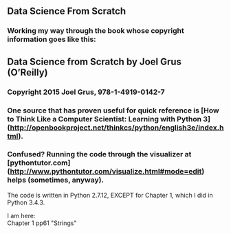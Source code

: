 ## Data Science From Scratch  

### Working my way through the book whose copyright information goes like this:  

## Data Science from Scratch by Joel Grus (O’Reilly)
### Copyright 2015 Joel Grus, 978-1-4919-0142-7


### One source that has proven useful for quick reference is [How to Think Like a Computer Scientist: Learning with Python 3] (http://openbookproject.net/thinkcs/python/english3e/index.html).

### Confused? Running the code through the visualizer at [pythontutor.com] (http://www.pythontutor.com/visualize.html#mode=edit) helps (sometimes, anyway).

The code is written in Python 2.7.12, EXCEPT for Chapter 1, which I did in Python 3.4.3.

I am here:  
Chapter 1 pp61 "Strings"
